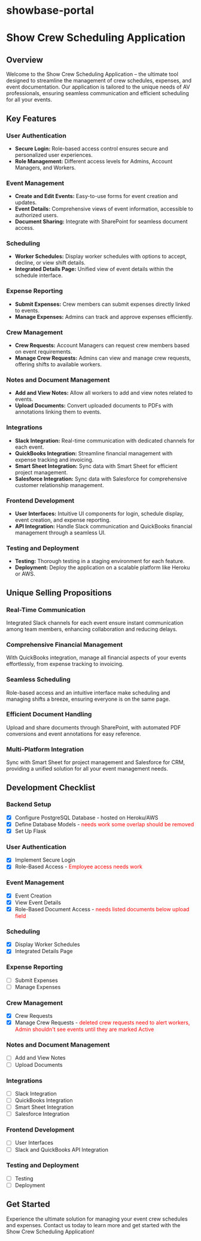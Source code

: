 <style>
.red-text {
    color: red;
}
</style>

# showbase-portal 
# Show Crew Scheduling Application

## Overview

Welcome to the Show Crew Scheduling Application – the ultimate tool designed to streamline the management of crew schedules, expenses, and event documentation. Our application is tailored to the unique needs of AV professionals, ensuring seamless communication and efficient scheduling for all your events.

## Key Features

### User Authentication
- **Secure Login:** Role-based access control ensures secure and personalized user experiences.
- **Role Management:** Different access levels for Admins, Account Managers, and Workers.

### Event Management
- **Create and Edit Events:** Easy-to-use forms for event creation and updates.
- **Event Details:** Comprehensive views of event information, accessible to authorized users.
- **Document Sharing:** Integrate with SharePoint for seamless document access.

### Scheduling
- **Worker Schedules:** Display worker schedules with options to accept, decline, or view shift details.
- **Integrated Details Page:** Unified view of event details within the schedule interface.

### Expense Reporting
- **Submit Expenses:** Crew members can submit expenses directly linked to events.
- **Manage Expenses:** Admins can track and approve expenses efficiently.

### Crew Management
- **Crew Requests:** Account Managers can request crew members based on event requirements.
- **Manage Crew Requests:** Admins can view and manage crew requests, offering shifts to available workers.

### Notes and Document Management
- **Add and View Notes:** Allow all workers to add and view notes related to events.
- **Upload Documents:** Convert uploaded documents to PDFs with annotations linking them to events.

### Integrations
- **Slack Integration:** Real-time communication with dedicated channels for each event.
- **QuickBooks Integration:** Streamline financial management with expense tracking and invoicing.
- **Smart Sheet Integration:** Sync data with Smart Sheet for efficient project management.
- **Salesforce Integration:** Sync data with Salesforce for comprehensive customer relationship management.

### Frontend Development
- **User Interfaces:** Intuitive UI components for login, schedule display, event creation, and expense reporting.
- **API Integration:** Handle Slack communication and QuickBooks financial management through a seamless UI.

### Testing and Deployment
- **Testing:** Thorough testing in a staging environment for each feature.
- **Deployment:** Deploy the application on a scalable platform like Heroku or AWS.

## Unique Selling Propositions

### Real-Time Communication
Integrated Slack channels for each event ensure instant communication among team members, enhancing collaboration and reducing delays.

### Comprehensive Financial Management
With QuickBooks integration, manage all financial aspects of your events effortlessly, from expense tracking to invoicing.

### Seamless Scheduling
Role-based access and an intuitive interface make scheduling and managing shifts a breeze, ensuring everyone is on the same page.

### Efficient Document Handling
Upload and share documents through SharePoint, with automated PDF conversions and event annotations for easy reference.

### Multi-Platform Integration
Sync with Smart Sheet for project management and Salesforce for CRM, providing a unified solution for all your event management needs.

## Development Checklist

### Backend Setup
- [x] Configure PostgreSQL Database - hosted on Heroku/AWS
- [x] Define Database Models - <span class="red-text">needs work some overlap should be removed</span>
- [x] Set Up Flask

### User Authentication
- [x] Implement Secure Login
- [x] Role-Based Access - <span class="red-text">Employee access needs work</span>

### Event Management
- [x] Event Creation
- [x] View Event Details
- [x] Role-Based Document Access - <span class="red-text">needs listed documents below upload field</span>

### Scheduling
- [x] Display Worker Schedules 
- [x] Integrated Details Page

### Expense Reporting
- [ ] Submit Expenses
- [ ] Manage Expenses

### Crew Management
- [x] Crew Requests
- [x] Manage Crew Requests - <span class="red-text">deleted crew requests need to alert workers, Admin shouldn't see events until they are marked Active</span>

### Notes and Document Management
- [ ] Add and View Notes
- [ ] Upload Documents

### Integrations
- [ ] Slack Integration
- [ ] QuickBooks Integration
- [ ] Smart Sheet Integration
- [ ] Salesforce Integration

### Frontend Development
- [ ] User Interfaces
- [ ] Slack and QuickBooks API Integration

### Testing and Deployment
- [ ] Testing
- [ ] Deployment

## Get Started

Experience the ultimate solution for managing your event crew schedules and expenses. Contact us today to learn more and get started with the Show Crew Scheduling Application!
